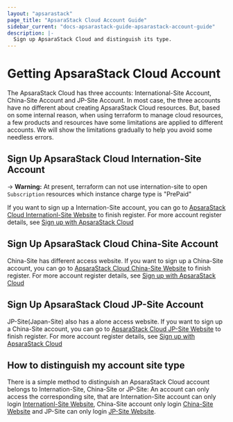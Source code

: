 ```yaml
---
layout: "apsarastack"
page_title: "ApsaraStack Cloud Account Guide"
sidebar_current: "docs-apsarastack-guide-apsarastack-account-guide"
description: |-
  Sign up ApsaraStack Cloud and distinguish its type.
---
```


# Getting ApsaraStack Cloud Account

The ApsaraStack Cloud has three accounts: International-Site Account, China-Site Account and JP-Site Account.
In most case, the three accounts have no different about creating ApsaraStack Cloud resources.
But, based on some internal reason, when using terraform to manage cloud resources,
a few products and resources have some limitations are applied to different accounts.
We will show the limitations gradually to help you avoid some needless errors.

## Sign Up ApsaraStack Cloud Internation-Site Account

-> **Warning:** At present, terraform can not use internation-site to open `Subscription`
resources which instance charge type is "PrePaid"

If you want to sign up a Internation-Site account, you can go to [ApsaraStack Cloud Internationl-Site Website](https://www.alibabacloud.com/)
to finish register. For more account register details, see [Sign up with ApsaraStack Cloud](https://www.alibabacloud.com/help/doc-detail/50482.html)

## Sign Up ApsaraStack Cloud China-Site Account

China-Site has different access website. If you want to sign up a China-Site account, you can go to
[ApsaraStack Cloud China-Site Website](https://www.aliyun.com/) to finish register.
For more account register details, see [Sign up with ApsaraStack Cloud](https://help.aliyun.com/knowledge_detail/37195.html)

## Sign Up ApsaraStack Cloud JP-Site Account

JP-Site(Japan-Site) also has a alone access website. If you want to sign up a China-Site account, you can go to
[ApsaraStack Cloud JP-Site Website](https://jp.alibabacloud.com/) to finish register.
For more account register details, see [Sign up with ApsaraStack Cloud](https://www.alibabacloud.com/help/doc-detail/50482.html)

## How to distinguish my account site type

There is a simple method to distinguish an ApsaraStack Cloud account belongs to Internation-Site, China-Site or JP-Site:
An account can only access the corresponding site, that are Internation-Site account can only login [Internationl-Site Website](https://www.alibabacloud.com/),
China-Site account only login [China-Site Website](https://www.aliyun.com/) and JP-Site can only login [JP-Site Website](https://jp.alibabacloud.com/).

